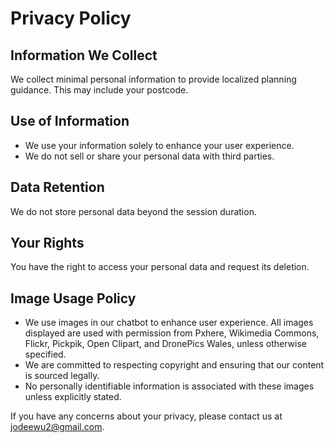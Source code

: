 # Privacy Policy

## Information We Collect
We collect minimal personal information to provide localized planning guidance. This may include your postcode.

## Use of Information
- We use your information solely to enhance your user experience.
- We do not sell or share your personal data with third parties.

## Data Retention
We do not store personal data beyond the session duration.

## Your Rights
You have the right to access your personal data and request its deletion.

## Image Usage Policy
- We use images in our chatbot to enhance user experience. All images displayed are used with permission from Pxhere, Wikimedia Commons, Flickr, Pickpik, Open Clipart, and DronePics Wales, unless otherwise specified. 
- We are committed to respecting copyright and ensuring that our content is sourced legally.
- No personally identifiable information is associated with these images unless explicitly stated. 

If you have any concerns about your privacy, please contact us at jodeewu2@gmail.com.
